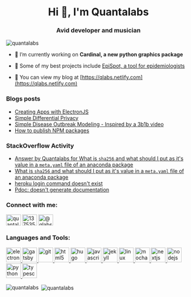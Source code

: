 <h1 align="center">Hi 👋, I'm Quantalabs</h1>
<h3 align="center">Avid developer and musician</h3>

<p align="left"> <img src="https://komarev.com/ghpvc/?username=quantalabs&label=Profile%20views&color=0e75b6&style=flat" alt="quantalabs" /> </p>

- 🔭 I’m currently working on **Cardinal, a new python graphics package**

- 👯 Some of my best projects include [EpiSpot, a tool for epidemiologists](https://github.com/epispot/epispot)

- 📝 You can view my blog at [https://qlabs.netlify.com](https://qlabs.netlify.com)

### Blogs posts
<!-- BLOG-POST-LIST:START -->
- [Creating Apps with ElectronJS](https://dev.to/quantalabs/creating-apps-with-electronjs-2850)
- [Simple Differential Privacy](https://dev.to/quantalabs/simple-differential-privacy-3phh)
- [Simple Disease Outbreak Modeling - Inspired by a 3b1b video](https://dev.to/quantalabs/simple-disease-outbreak-modeling-inspired-by-a-3b1b-video-4763)
- [How to publish NPM packages](https://dev.to/quantalabs/how-to-publish-npm-packages-1j5m)
<!-- BLOG-POST-LIST:END -->

### StackOverflow Activity
<!-- STACKOVERFLOW:START -->
- [Answer by Quantalabs for What is `sha256` and what should I put as it's value in a `meta.yaml` file of an anaconda package](https://stackoverflow.com/questions/65209682/what-is-sha256-and-what-should-i-put-as-its-value-in-a-meta-yaml-file-of-an/65209848#65209848)
- [What is `sha256` and what should I put as it's value in a `meta.yaml` file of an anaconda package](https://stackoverflow.com/questions/65209682/what-is-sha256-and-what-should-i-put-as-its-value-in-a-meta-yaml-file-of-an)
- [heroku login command doesn't exist](https://stackoverflow.com/questions/65164186/heroku-login-command-doesnt-exist)
- [Pdoc: doesn't generate documentation](https://stackoverflow.com/questions/65030177/pdoc-doesnt-generate-documentation)
<!-- STACKOVERFLOW:END -->

<h3 align="left">Connect with me:</h3>
<p align="left">
<a href="https://dev.to/quantalabs" target="blank"><img align="center" src="https://cdn.jsdelivr.net/npm/simple-icons@3.0.1/icons/dev-dot-to.svg" alt="quantalabs" height="30" width="40" /></a>
<a href="https://stackoverflow.com/users/13753505" target="blank"><img align="center" src="https://cdn.jsdelivr.net/npm/simple-icons@3.0.1/icons/stackoverflow.svg" alt="13753505" height="30" width="40" /></a>
<a href="https://medium.com/@qlabs" target="blank"><img align="center" src="https://cdn.jsdelivr.net/npm/simple-icons@3.0.1/icons/medium.svg" alt="@qlabs" height="30" width="40" /></a>
</p>

<h3 align="left">Languages and Tools:</h3>
<p align="left"> <a href="https://www.electronjs.org" target="_blank"> <img src="https://devicons.github.io/devicon/devicon.git/icons/electron/electron-original.svg" alt="electron" width="40" height="40"/> </a> <a href="https://www.gatsbyjs.com/" target="_blank"> <img src="https://www.vectorlogo.zone/logos/gatsbyjs/gatsbyjs-icon.svg" alt="gatsby" width="40" height="40"/> </a> <a href="https://git-scm.com/" target="_blank"> <img src="https://www.vectorlogo.zone/logos/git-scm/git-scm-icon.svg" alt="git" width="40" height="40"/> </a> <a href="https://www.w3.org/html/" target="_blank"> <img src="https://devicons.github.io/devicon/devicon.git/icons/html5/html5-original-wordmark.svg" alt="html5" width="40" height="40"/> </a> <a href="https://gohugo.io/" target="_blank"> <img src="https://api.iconify.design/logos-hugo.svg" alt="hugo" width="40" height="40"/> </a> <a href="https://developer.mozilla.org/en-US/docs/Web/JavaScript" target="_blank"> <img src="https://devicons.github.io/devicon/devicon.git/icons/javascript/javascript-original.svg" alt="javascript" width="40" height="40"/> </a> <a href="https://jekyllrb.com/" target="_blank"> <img src="https://www.vectorlogo.zone/logos/jekyllrb/jekyllrb-icon.svg" alt="jekyll" width="40" height="40"/> </a> <a href="https://www.linux.org/" target="_blank"> <img src="https://devicons.github.io/devicon/devicon.git/icons/linux/linux-original.svg" alt="linux" width="40" height="40"/> </a> <a href="https://mochajs.org" target="_blank"> <img src="https://www.vectorlogo.zone/logos/mochajs/mochajs-icon.svg" alt="mocha" width="40" height="40"/> </a> <a href="https://nextjs.org/" target="_blank"> <img src="https://cdn.worldvectorlogo.com/logos/nextjs-3.svg" alt="nextjs" width="40" height="40"/> </a> <a href="https://nodejs.org" target="_blank"> <img src="https://devicons.github.io/devicon/devicon.git/icons/nodejs/nodejs-original-wordmark.svg" alt="nodejs" width="40" height="40"/> </a> <a href="https://www.python.org" target="_blank"> <img src="https://devicons.github.io/devicon/devicon.git/icons/python/python-original.svg" alt="python" width="40" height="40"/> </a> <a href="https://www.typescriptlang.org/" target="_blank"> <img src="https://devicons.github.io/devicon/devicon.git/icons/typescript/typescript-original.svg" alt="typescript" width="40" height="40"/> </a> </p>

<p><img align="left" src="https://github-readme-stats.vercel.app/api/top-langs?username=quantalabs&show_icons=true&locale=en&layout=compact" alt="quantalabs" /></p>

<p>&nbsp;<img align="center" src="https://github-readme-stats.vercel.app/api?username=quantalabs&show_icons=true&locale=en" alt="quantalabs" /></p>
